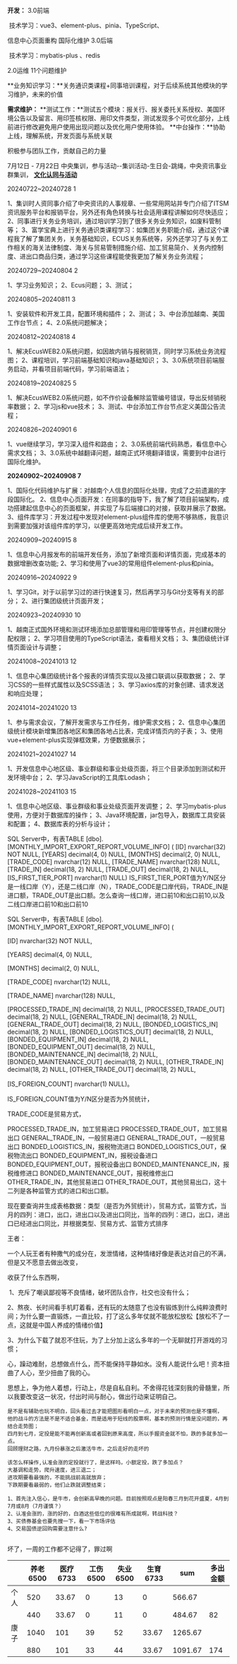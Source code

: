 **开发：**
3.0前端

​	技术学习：vue3、element-plus、pinia、TypeScript、

   信息中心页面重构
   国际化维护
3.0后端

​	技术学习：mybatis-plus 、redis

2.0运维
   11个问题维护

**业务知识学习：**关务通识类课程+同事培训课程，对于后续系统其他模块的学习维护，未来的价值

**需求维护：**
**测试工作：**测试五个模块：报关行、报关委托关系授权、美国环境公告以及留言、用印签核权限、用印文件类型，测试发现多个可优化部分，上线前进行修改避免用户使用出现问题以及优化用户使用体验。
**中台操作：**协助上线，理解系统，开发页面与系统关联

积极参与团队工作，贡献自己的力量

7月12日 - 7月22日 中央集训，参与活动--集训活动-生日会-跳绳，中央资讯事业群集训，  **<u>文化认同与活动</u>**

20240722~20240728  1

1、集训时人资同事介绍了中央资讯的人事规章、一些常用网站并专门介绍了ITSM资讯服务平台和报销平台，另外还有角色转换与社会适用课程讲解如何尽快适应；
2、同事进行关务业务培训，通过培训学习到了很多关务业务知识，如废料管制等；
3、富学宝典上进行关务通识类课程学习：如集团关务职能介绍，通过这个课程我了解了集团关务，关务基础知识，ECUS关务系统等，另外还学习了与关务工作相关的海关法律制度、海关与贸易管制措施介绍、加工贸易简介、关务内控制度、进出口商品归类，通过学习这些课程能使我更加了解关务业务流程；

20240729~20240804  2

1、学习业务知识；
2、Ecus问题；
3、测试；

20240805~20240811  3

1、安装软件和开发工具，配置环境和插件；
2、测试；
3、中台添加越南、美国工作台节点；
4、2.0系统问题解决；

20240812~20240818  4

1、解决EcusWEB2.0系统问题，如因故内销与报税销货，同时学习系统业务流程图；
2、课程培训，学习前端基础知识和java基础知识；
3、3.0系统项目前端服务启动，并看项目前端代码，学习前端语法；

20240819~20240825  5

1、解决EcusWEB2.0系统问题，如不作价设备解除监管编号错误，导出反倾销税率数据；
2、学习js和vue技术；
3、测试、中台添加工作台节点定义美国公告流程；

20240826~20240901  6

1、vue继续学习，学习深入组件和路由；
2、3.0系统前端代码熟悉，看信息中心需求文档；
3、3.0系统中越翻译问题，越南正式环境翻译错误，需要到中台进行国际化维护。

**20240902~20240908  7**

1、国际化代码维护与扩展：对越南个人信息的国际化处理，完成了之前遗漏的字段国际化。
2、信息中心页面开发：在同事的指导下，我了解了项目前端架构，成功搭建起信息中心的页面框架，并实现了与后端接口的对接，获取并展示了数据。
3、组件库学习：开发过程中发现对element-plus组件库的使用不够熟练，我意识到需要加强对该组件库的学习，以便更高效地完成后续开发工作。

20240909~20240915   8

1、信息中心月报发布的前端开发任务，添加了新增页面和详情页面，完成基本的数据增删改查功能;
2、学习和使用了vue3的常用组件element-plus和pinia。

20240916~20240922  9

1、学习Git，对于以前学习过的进行快速复习，然后再学习与Git分支等有关的部分；
2、进行集团级统计页面开发；

20240923~20240930  10

1、越南正式国外环境和测试环境添加总部管理和用印管理等节点，并创建权限分配权限；
2、学习项目使用的TypeScript语法，查看相关文档；
3、集团级统计详情页面设计与调整；

20241008~20241013  12

1、信息中心集团级统计各个报表的详情页实现以及接口联调以获取数据；
2、学习CSS的一些样式属性以及SCSS语法；
3、学习axios库的对象创建、请求发送和响应处理；

20241014~20241020  13

1、参与需求会议，了解开发需求与工作任务，维护需求文档；
2、信息中心集团级统计模块新增集团各地区和集团各地占比表，完成详情页内的子表；
3、使用vue+element-plus实现弹框效果，方便数据展示；

20241021~20241027  14

1、开发信息中心地区级、事业群级和事业处级页面，将三个目录添加到测试和开发环境中台；
2、学习JavaScript的工具库Lodash；

20241028~20241103  15

1、信息中心地区级、事业群级和事业处级页面开发调整；
2、学习mybatis-plus使用，方便对于数据库的操作；
3、Java环境配置，jar包导入，数据库工具安装和配置；
4、数据库表的分析与设计；

SQL Server中，有表TABLE [dbo].[MONTHLY_IMPORT_EXPORT_REPORT_VOLUME_INFO] (
[ID] nvarchar(32) NOT NULL,
[YEARS] decimal(4, 0) NULL,
[MONTHS] decimal(2, 0) NULL,
[TRADE_CODE] nvarchar(12) NULL,
[TRADE_NAME] nvarchar(128) NULL,
[TRADE_IN] decimal(18, 2) NULL,
[TRADE_OUT] decimal(18, 2) NULL,
[IS_FIRST_TIER_PORT] nvarchar(1) NULL)
IS_FIRST_TIER_PORT值为Y/N区分是一线口岸（Y），还是二线口岸（N），TRADE_CODE是口岸代码，TRADE_IN是进口额，TRADE_OUT是出口额。怎么查询一线口岸，进口前10和出口前10,以及二线口岸进口前10和出口前10



SQL Server中，有表TABLE [dbo].[MONTHLY_IMPORT_EXPORT_REPORT_VOLUME_INFO] (

[ID] nvarchar(32) NOT NULL,

[YEARS] decimal(4, 0) NULL,

[MONTHS] decimal(2, 0) NULL,

[TRADE_CODE] nvarchar(12) NULL,

[TRADE_NAME] nvarchar(128) NULL,

[PROCESSED_TRADE_IN] decimal(18, 2) NULL,
[PROCESSED_TRADE_OUT] decimal(18, 2) NULL,
[GENERAL_TRADE_IN] decimal(18, 2) NULL,
[GENERAL_TRADE_OUT] decimal(18, 2) NULL,
[BONDED_LOGISTICS_IN] decimal(18, 2) NULL,
[BONDED_LOGISTICS_OUT] decimal(18, 2) NULL,
[BONDED_EQUIPMENT_IN] decimal(18, 2) NULL,
[BONDED_EQUIPMENT_OUT] decimal(18, 2) NULL,
[BONDED_MAINTENANCE_IN] decimal(18, 2) NULL,
[BONDED_MAINTENANCE_OUT] decimal(18, 2) NULL,
[OTHER_TRADE_IN] decimal(18, 2) NULL,
[OTHER_TRADE_OUT] decimal(18, 2) NULL,

[IS_FOREIGN_COUNT] nvarchar(1) NULL)。

IS_FOREIGN_COUNT值为Y/N区分是否为外贸统计，

TRADE_CODE是贸易方式，

PROCESSED_TRADE_IN，加工贸易进口
PROCESSED_TRADE_OUT，加工贸易出口
GENERAL_TRADE_IN，一般贸易进口
GENERAL_TRADE_OUT，一般贸易出口
BONDED_LOGISTICS_IN，报税物流进口
BONDED_LOGISTICS_OUT，保税物流出口
BONDED_EQUIPMENT_IN，报税设备进口
BONDED_EQUIPMENT_OUT，报税设备出口
BONDED_MAINTENANCE_IN，报税维修进口
BONDED_MAINTENANCE_OUT，报税维修出口
OTHER_TRADE_IN，其他贸易进口
OTHER_TRADE_OUT，其他贸易出口，这十二列是各种监管方式的进口和出口额。

现在要查询并生成表格数据：类型（是否为外贸统计），贸易方式，监管方式，当月的四列：进口，出口，进出口以及进出口同比，当年的四列：进口，出口，进出口已经进出口同比，并根据类型、贸易方式、监管方式排序



王者：

一个人玩王者有种撒气的成分在，发泄情绪，这种情绪好像是表达对自己的不满，但是又不愿意去做出改变，

收获了什么东西啊，

​	1、充斥了嘲讽鄙视等不良情绪，破坏团队合作，社交也没有什么；

​	2、熬夜、长时间看手机盯着看，还有玩的太随意了也没有锻炼到什么纯粹浪费时间；为什么要一直锻炼，一直比较，打了这么多年仗就不能放松放松【放松不了一点，这就是中国人养成的情绪价值】

​	3、为什么下载了就忍不住玩，为了上分加上这么多年的一个无聊就打开游戏的习惯；



心，躁动难耐，总想做点什么，而不能保持平静如水。没有人能说什么吧！资本扭曲了人心，至少扭曲了我的心。

思想上，争为他人着想，行动上，尽是自私自利。不舍得花钱深刻我的骨髓里，所以我要改变这一状况，付出时间与耐心，做出行动来证明自己。



```text
是不是有辅助也玩不明白，回头看过去才能把图形看明白一点，对于未来的预测也是不懂啊，
他的战斗的方法是不是不适合基金，而是适用于短线的股票啊，基本的预测行情是没问题的，再结合走势图；
四月到七月，定投是能不能再创新高或者回到原来高度，所以手握资金就不怕，跌的多就多加一点。
回顾理财之路，九月份暴涨之后激活牛市，之后走好的走坏的
 
该怎么样操作,认准会涨的定投就行了，是这样吗，小额定投，跌了多加点？
大基调和走势，爬升速度，进三退二；
进攻期要看最强的，不能挑战前高就放弃；
下跌期要看最弱的，他们止跌就调整结束；

1、首先注入信心，是牛市，会创新高早晚的问题。目前按照观点是阳春三月到花开盛夏，4月到7月或8月（7月谨慎？）
2、认准会涨的，涨的好的，白酒这些低位的很难有所成就啊，转战科技？
3、买债券基金也要先搜一下，看一下市场评估
4、交易国债逆回购需要注意什么?
 
```

坏了，一周的工作都不记得了，罪过啊





|      | 养老6500 | 医疗6733 | 工伤6500 | 失业6500 | 生育6733 | sum     | 多出金额 |
| ---- | -------- | -------- | -------- | -------- | -------- | ------- | -------- |
| 个人 | 520      | 33.67    | 0        | 13       | 0        | 566.67  |          |
|      | 440      | 33.67    | 0        | 11       | 0        | 484.67  | 82       |
| 康子 | 1040     | 101      | 39       | 52       | 33.67    | 1265.67 |          |
|      | 880      | 101      | 33       | 44       | 33.67    | 1091.67 | 174      |